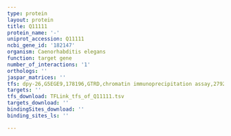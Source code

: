 ```yaml
---
type: protein
layout: protein
title: Q11111
protein_name: '-'
uniprot_accession: Q11111
ncbi_gene_id: '182147'
organism: Caenorhabditis elegans
function: target gene
number_of_interactions: '1'
orthologs: ''
jaspar_matrices: ''
tfs: dpy-26,G5EGE9,178196,GTRD,chromatin immunoprecipitation assay,27924024%5Buid%5D,No
targets: ''
tfs_download: TFLink_tfs_of_Q11111.tsv
targets_download: ''
bindingSites_download: ''
binding_sites_ls: ''

---
```

